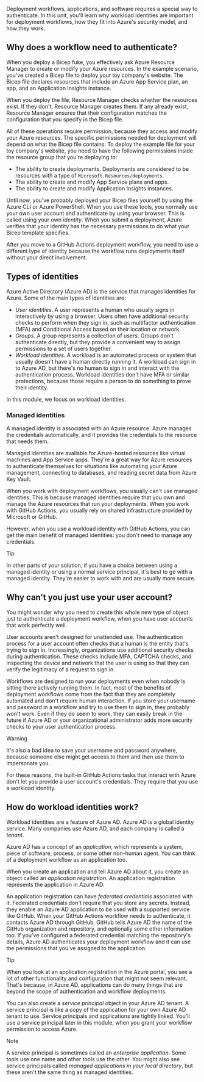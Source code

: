 Deployment workflows, applications, and software requires a special way to authenticate. In this unit, you'll learn why workload identities are important for deployment workflows, how they fit into Azure's security model, and how they work.

## Why does a workflow need to authenticate?

When you deploy a Bicep fuke, you effectively ask Azure Resource Manager to create or modify your Azure resources. In the example scenario, you've created a Bicep file to deploy your toy company's website. The Bicep file declares resources that include an Azure App Service plan, an app, and an Application Insights instance. 

When you deploy the file, Resource Manager checks whether the resources exist. If they don't, Resource Manager creates them. If any already exist, Resource Manager ensures that their configuration matches the configuration that you specify in the Bicep file.

All of these operations require permission, because they access and modify your Azure resources. The specific permissions needed for deployment will depend on what the Bicep file contains. To deploy the example file for your toy company's website, you need to have the following permissions inside the resource group that you're deploying to:

- The ability to create deployments. Deployments are considered to be resources with a type of `Microsoft.Resources/deployments`.
- The ability to create and modify App Service plans and apps.
- The ability to create and modify Application Insights instances.

Until now, you've probably deployed your Bicep files yourself by using the Azure CLI or Azure PowerShell. When you use these tools, you normally use your own user account and authenticate by using your browser. This is called using your own _identity_. When you submit a deployment, Azure verifies that your identity has the necessary permissions to do what your Bicep template specifies.

After you move to a GitHub Actions deployment workflow, you need to use a different type of identity because the workflow runs deployments itself without your direct involvement.

## Types of identities

Azure Active Directory (Azure AD) is the service that manages identities for Azure. Some of the main types of identities are:

- *User identities*. A user represents a human who usually signs in interactively by using a browser. Users often have additional security checks to perform when they sign in, such as multifactor authentication (MFA) and Conditional Access based on their location or network.
- *Groups*. A group represents a collection of users. Groups don't authenticate directly, but they provide a convenient way to assign permissions to a set of users together.
- *Workload identities*. A workload is an automated process or system that usually doesn't have a human directly running it. A workload can sign in to Azure AD, but there's no human to sign in and interact with the authentication process. Workload identities don't have MFA or similar protections, because those require a person to do something to prove their identity.

In this module, we focus on workload identities.

### Managed identities

A managed identity is associated with an Azure resource. Azure manages the credentials automatically, and it provides the credentials to the resource that needs them. 

Managed identities are available for Azure-hosted resources like virtual machines and App Service apps. They're a great way for Azure resources to authenticate themselves for situations like automating your Azure management, connecting to databases, and reading secret data from Azure Key Vault.

When you work with deployment workflows, you usually can't use managed identities. This is because managed identities require that you own and manage the Azure resources that run your deployments. When you work with GitHub Actions, you usually rely on shared infrastructure provided by Microsoft or GitHub.

However, when you use a workload identity with GitHub Actions, you can get the main benefit of managed identities: you don't need to manage any credentials.

> [!TIP]
> In other parts of your solution, if you have a choice between using a managed identity or using a normal service principal, it's best to go with a managed identity. They're easier to work with and are usually more secure.

## Why can't you just use your user account?

You might wonder why you need to create this whole new type of object just to authenticate a deployment workflow, when you have user accounts that work perfectly well.

User accounts aren't designed for unattended use. The authentication process for a user account often checks that a human is the entity that's trying to sign in. Increasingly, organizations use additional security checks during authentication. These checks include MFA, CAPTCHA checks, and inspecting the device and network that the user is using so that they can verify the legitimacy of a request to sign in.

Workflows are designed to run your deployments even when nobody is sitting there actively running them. In fact, most of the benefits of deployment workflows come from the fact that they are completely automated and don't require human interaction. If you store your username and password in a workflow and try to use them to sign in, they probably won't work. Even if they do seem to work, they can easily break in the future if Azure AD or your organizational administrator adds more security checks to your user authentication process.

> [!WARNING]
> It's also a bad idea to save your username and password anywhere, because someone else might get access to them and then use them to impersonate you.

For these reasons, the built-in GitHub Actions tasks that interact with Azure don't let you provide a user account's credentials. They require that you use a workload identity.

## How do workload identities work?

Workload identities are a feature of Azure AD. Azure AD is a global identity service. Many companies use Azure AD, and each company is called a _tenant_.

Azure AD has a concept of an _application_, which represents a system, piece of software, process, or some other non-human agent. You can think of a deployment workflow as an application too.

When you create an application and tell Azure AD about it, you create an object called an _application registration_. An application registration represents the application in Azure AD.

An application registration can have *federated credentials* associated with it. Federated credentials don't require that you store any secrets. Instead, they enable an Azure AD application to be used with a supported service like GitHub. When your GitHub Actions workflow needs to authenticate, it contacts Azure AD through GitHub. GitHub tells Azure AD the name of the GitHub organization and repository, and optionally some other information too. If you've configured a federated credential matching the repository's details, Azure AD authenticates your deployment workflow and it can use the permissions that you've assigned to the application.

> [!TIP]
> When you look at an application registration in the Azure portal, you see a lot of other functionality and configuration that might not seem relevant. That's because, in Azure AD, applications can do many things that are beyond the scope of authentication and workflow deployments.

You can also create a _service principal_ object in your Azure AD tenant. A service principal is like a copy of the application for your own Azure AD tenant to use. Service principals and applications are tightly linked. You'll use a service principal later in this module, when you grant your workflow permission to access Azure.

> [!NOTE]
> A service principal is sometimes called an _enterprise application_. Some tools use one name and other tools use the other. You might also see service principals called _managed applications in your local directory_, but these aren't the same thing as managed identities.
